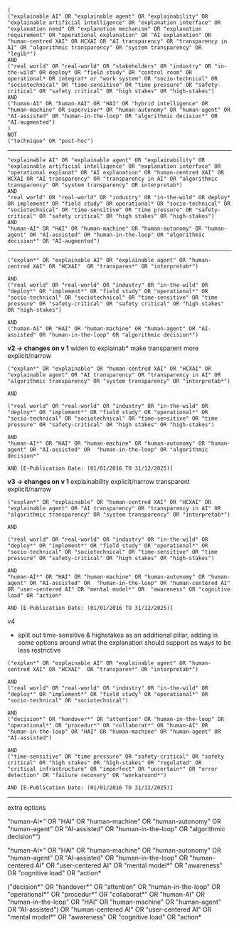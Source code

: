 
```
(
("explainable AI" OR "explainable agent" OR "explainability" OR "explainable artificial intelligence" OR "explanation interface" OR "explanation need" OR "explanation mechanism" OR "explanation requirement" OR "operational explanation" OR "AI explanation" OR "human-centred XAI" OR HCXAI OR "AI transparency" OR "transparency in AI" OR "algorithmic transparency" OR "system transparency" OR "legib*")
AND
("real world" OR "real-world" OR "stakeholders" OR "industry" OR "in-the-wild" OR deploy* OR "field study" OR "control room" OR operational* OR integrat* or "work system" OR "socio-technical" OR "sociotechnical" OR "time-sensitive" OR "time pressure" OR "safety-critical" OR "safety critical" OR "high stakes" OR "high-stakes")
AND
("human-AI" OR "human-XAI" OR "HAI" OR "hybrid intelligence" OR "human-machine" OR supervisor* OR "human-autonomy" OR "human-agent" OR "AI-assisted" OR "human-in-the-loop" OR "algorithmic decision*" OR "AI-augmented")
)
NOT
("technique" OR "post-hoc")
```


---

```
"explainable AI" OR "explainable agent" OR "explainability" OR "explainable artificial intelligence" OR "explanation interface" OR "operational explanat" OR "AI explanation" OR "human-centred XAI" OR HCXAI OR "AI transparency" OR "transparency in AI" OR "algorithmic transparency" OR "system transparency" OR interpretab*)
AND
"real world" OR "real-world" OR "industry" OR "in-the-wild" OR deploy* OR implement* OR "field study" OR operational* OR "socio-technical" OR "sociotechnical" OR "time-sensitive" OR "time pressure" OR "safety-critical" OR "safety critical" OR "high stakes" OR "high-stakes")
AND
"human-AI" OR "HAI" OR "human-machine" OR "human-autonomy" OR "human-agent" OR "AI-assisted" OR "human-in-the-loop" OR "algorithmic decision*" OR "AI-augmented")
```


---


```
("explan*" OR "explainable AI" OR "explainable agent" OR "human-centred XAI" OR "HCXAI"  OR "transparen*" OR "interpretab*")

AND
("real world" OR "real-world" OR "industry" OR "in-the-wild" OR "deploy*" OR "implement*" OR "field study" OR "operational*" OR "socio-technical" OR "sociotechnical" OR "time-sensitive" OR "time pressure" OR "safety-critical" OR "safety critical" OR "high stakes" OR "high-stakes")

AND
("human-AI" OR "HAI" OR "human-machine" OR "human-agent" OR "AI-assisted" OR "human-in-the-loop" OR "algorithmic decision*")

```


**v2 -> changes on v 1**
widen to explainab*
make transparent more explicit/narrow

```
("explan*" OR "explainable" OR "human-centred XAI" OR "HCXAI" OR "explainable agent" OR "AI transparency" OR "transparency in AI" OR "algorithmic transparency" OR "system transparency" OR "interpretab*")

AND

("real world" OR "real-world" OR "industry" OR "in-the-wild" OR "deploy*" OR "implement*" OR "field study" OR "operational*" OR "socio-technical" OR "sociotechnical" OR "time-sensitive" OR "time pressure" OR "safety-critical" OR "high stakes" OR "high-stakes")

AND
"human-AI*" OR "HAI" OR "human-machine" OR "human-autonomy" OR "human-agent" OR "AI-assisted" OR  "human-in-the-loop" OR "algorithmic decision*" 

AND [E-Publication Date: (01/01/2016 TO 31/12/2025)]

```


**v3 -> changes on v 1**
 explainability explicit/narrow
 transparent  explicit/narrow

```
("explan*" OR "explainable" OR "human-centred XAI" OR "HCXAI" OR "explainable agent" OR "AI transparency" OR "transparency in AI" OR "algorithmic transparency" OR "system transparency" OR "interpretab*")

AND

("real world" OR "real-world" OR "industry" OR "in-the-wild" OR "deploy*" OR "implement*" OR "field study" OR "operational*" OR "socio-technical" OR "sociotechnical" OR "time-sensitive" OR "time pressure" OR "safety-critical" OR "high stakes" OR "high-stakes")

AND
"human-AI*" OR "HAI" OR "human-machine" OR "human-autonomy" OR "human-agent" OR "AI-assisted" OR  "human-in-the-loop" OR "human-centered AI" OR "user-centered AI" OR "mental model*" OR  "awareness" OR "cognitive load" OR "action*

AND [E-Publication Date: (01/01/2016 TO 31/12/2025)]

```




v4 
 - split out time-sensitive & highstakes as an additional pillar, adding in some options around what the explanation should support as ways to be less restrictive 
```
("explan*" OR "explainable AI" OR "explainable agent" OR "human-centred XAI" OR "HCXAI"  OR "transparen*" OR "interpretab*")

AND
("real world" OR "real-world" OR "industry" OR "in-the-wild" OR "deploy*" OR "implement*" OR "field study" OR "operational*" OR "socio-technical" OR "sociotechnical")

AND
("decision*" OR "handover*" OR "attention" OR "human-in-the-loop" OR "operational*" OR "procedur*" OR "collaborat*" OR "human-AI" OR "human-in-the-loop" OR "HAI" OR "human-machine" OR "human-agent" OR "AI-assisted")

AND
("time-sensitive" OR "time pressure" OR "safety-critical" OR "safety critical" OR "high stakes" OR "high-stakes" OR "regulated" OR "critical infrastructure" OR "imperfect" OR "uncertain*" OR "error detection" OR "failure recovery" OR "workaround*")

AND [E-Publication Date: (01/01/2016 TO 31/12/2025)]

```


---
extra options


"human-AI*" OR "HAI" OR "human-machine" OR "human-autonomy" OR "human-agent" OR "AI-assisted" OR  "human-in-the-loop" OR "algorithmic decision*")

"human-AI*" OR "HAI" OR "human-machine" OR "human-autonomy" OR "human-agent" OR "AI-assisted" OR  "human-in-the-loop" OR "human-centered AI" OR "user-centered AI" OR "mental model*" OR  "awareness" OR "cognitive load" OR "action*


("decision*" OR "handover*" OR "attention" OR "human-in-the-loop" OR "operational*" OR "procedur*" OR "collaborat*" OR "human-AI" OR "human-in-the-loop" OR "HAI" OR "human-machine" OR "human-agent" OR "AI-assisted")
OR "human-centered AI" OR "user-centered AI" OR "mental model*" OR  "awareness" OR "cognitive load" OR "action*


